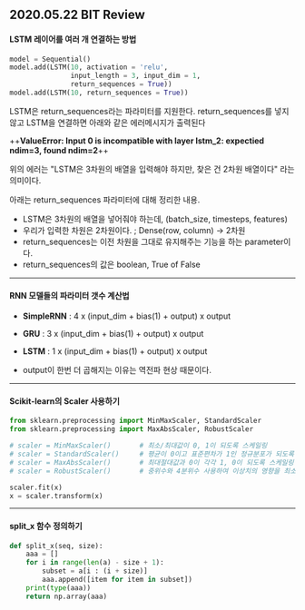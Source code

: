 ## 2020.05.22 BIT Review

#### LSTM 레이어를 여러 개 연결하는 방법
```python
model = Sequential()
model.add(LSTM(10, activation = 'relu', 
			   input_length = 3, input_dim = 1,
               return_sequences = True))
model.add(LSTM(10, return_sequences = True))
```

LSTM은 return_sequences라는 파라미터를 지원한다.
return_sequences를 넣지 않고 LSTM을 연결하면 아래와 같은 에러메시지가 출력된다

++**ValueError: Input 0 is incompatible with layer lstm_2: expectied ndim=3, found ndim=2**++

위의 에러는 "LSTM은 3차원의 배열을 입력해야 하지만, 찾은 건 2차원 배열이다" 라는 의미이다.

아래는 return_sequences 파라미터에 대해 정리한 내용.
- LSTM은 3차원의 배열을 넣어줘야 하는데, (batch_size, timesteps, features)
- 우리가 입력한 차원은 2차원이다. ; Dense(row, column) -> 2차원
- return_sequences는 이전 차원을 그대로 유지해주는 기능을 하는 parameter이다.
- return_sequences의 값은 boolean, True of False

___

#### RNN 모델들의 파라미터 갯수 계산법
- **SimpleRNN** : 4 x (input_dim + bias(1) + output) x output
- **GRU**		: 3 x (input_dim + bias(1) + output) x output
- **LSTM**		: 1 x (input_dim + bias(1) + output) x output


- output이 한번 더 곱해지는 이유는 역전파 현상 때문이다.
___

#### Scikit-learn의 Scaler 사용하기
```python
from sklearn.preprocessing import MinMaxScaler, StandardScaler
from sklearn.preprocessing import MaxAbsScaler, RobustScaler

# scaler = MinMaxScaler()       # 최소/최대값이 0, 1이 되도록 스케일링
# scaler = StandardScaler()     # 평균이 0이고 표준편차가 1인 정규분포가 되도록 스케일링
# scaler = MaxAbsScaler()       # 최대절대값과 0이 각각 1, 0이 되도록 스케일링
# scaler = RobustScaler()       # 중위수와 4분위수 사용하여 이상치의 영향을 최소화함

scaler.fit(x)
x = scaler.transform(x) 
```
___

#### split_x 함수 정의하기
```python
def split_x(seq, size):
    aaa = []
    for i in range(len(a) - size + 1):
        subset = a[i : (i + size)]
        aaa.append([item for item in subset])
    print(type(aaa))
    return np.array(aaa)
```